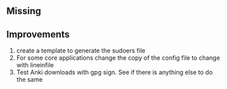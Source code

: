 ## Missing

## Improvements
1. create a template to generate the sudoers file
2. For some core applications change the copy of the config file to change with lineinfile
3. Test Anki downloads with gpg sign. See if there is anything else to do the same 
